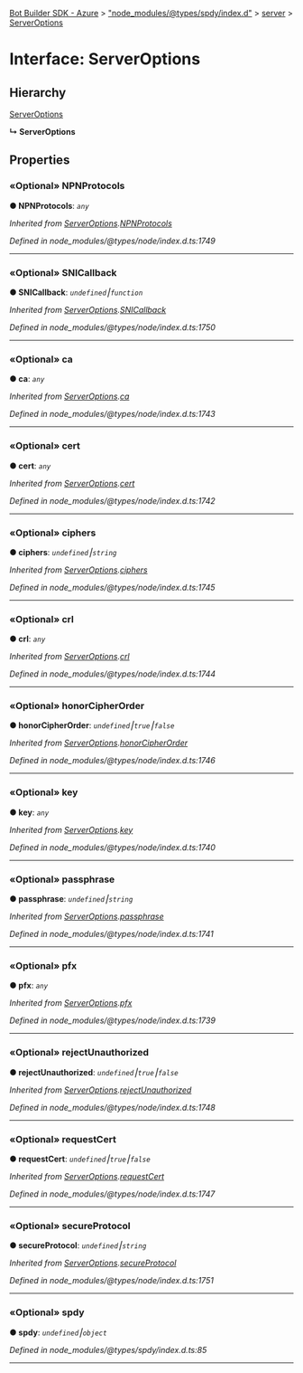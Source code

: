 [Bot Builder SDK - Azure](../README.md) > ["node_modules/@types/spdy/index.d"](../modules/_node_modules__types_spdy_index_d_.md) > [server](../modules/_node_modules__types_spdy_index_d_.server.md) > [ServerOptions](../interfaces/_node_modules__types_spdy_index_d_.server.serveroptions.md)



# Interface: ServerOptions

## Hierarchy


 [ServerOptions](_node_modules__types_node_index_d_._https_.serveroptions.md)

**↳ ServerOptions**








## Properties
<a id="npnprotocols"></a>

### «Optional» NPNProtocols

**●  NPNProtocols**:  *`any`* 

*Inherited from [ServerOptions](_node_modules__types_node_index_d_._https_.serveroptions.md).[NPNProtocols](_node_modules__types_node_index_d_._https_.serveroptions.md#npnprotocols)*

*Defined in node_modules/@types/node/index.d.ts:1749*





___

<a id="snicallback"></a>

### «Optional» SNICallback

**●  SNICallback**:  *`undefined`⎮`function`* 

*Inherited from [ServerOptions](_node_modules__types_node_index_d_._https_.serveroptions.md).[SNICallback](_node_modules__types_node_index_d_._https_.serveroptions.md#snicallback)*

*Defined in node_modules/@types/node/index.d.ts:1750*





___

<a id="ca"></a>

### «Optional» ca

**●  ca**:  *`any`* 

*Inherited from [ServerOptions](_node_modules__types_node_index_d_._https_.serveroptions.md).[ca](_node_modules__types_node_index_d_._https_.serveroptions.md#ca)*

*Defined in node_modules/@types/node/index.d.ts:1743*





___

<a id="cert"></a>

### «Optional» cert

**●  cert**:  *`any`* 

*Inherited from [ServerOptions](_node_modules__types_node_index_d_._https_.serveroptions.md).[cert](_node_modules__types_node_index_d_._https_.serveroptions.md#cert)*

*Defined in node_modules/@types/node/index.d.ts:1742*





___

<a id="ciphers"></a>

### «Optional» ciphers

**●  ciphers**:  *`undefined`⎮`string`* 

*Inherited from [ServerOptions](_node_modules__types_node_index_d_._https_.serveroptions.md).[ciphers](_node_modules__types_node_index_d_._https_.serveroptions.md#ciphers)*

*Defined in node_modules/@types/node/index.d.ts:1745*





___

<a id="crl"></a>

### «Optional» crl

**●  crl**:  *`any`* 

*Inherited from [ServerOptions](_node_modules__types_node_index_d_._https_.serveroptions.md).[crl](_node_modules__types_node_index_d_._https_.serveroptions.md#crl)*

*Defined in node_modules/@types/node/index.d.ts:1744*





___

<a id="honorcipherorder"></a>

### «Optional» honorCipherOrder

**●  honorCipherOrder**:  *`undefined`⎮`true`⎮`false`* 

*Inherited from [ServerOptions](_node_modules__types_node_index_d_._https_.serveroptions.md).[honorCipherOrder](_node_modules__types_node_index_d_._https_.serveroptions.md#honorcipherorder)*

*Defined in node_modules/@types/node/index.d.ts:1746*





___

<a id="key"></a>

### «Optional» key

**●  key**:  *`any`* 

*Inherited from [ServerOptions](_node_modules__types_node_index_d_._https_.serveroptions.md).[key](_node_modules__types_node_index_d_._https_.serveroptions.md#key)*

*Defined in node_modules/@types/node/index.d.ts:1740*





___

<a id="passphrase"></a>

### «Optional» passphrase

**●  passphrase**:  *`undefined`⎮`string`* 

*Inherited from [ServerOptions](_node_modules__types_node_index_d_._https_.serveroptions.md).[passphrase](_node_modules__types_node_index_d_._https_.serveroptions.md#passphrase)*

*Defined in node_modules/@types/node/index.d.ts:1741*





___

<a id="pfx"></a>

### «Optional» pfx

**●  pfx**:  *`any`* 

*Inherited from [ServerOptions](_node_modules__types_node_index_d_._https_.serveroptions.md).[pfx](_node_modules__types_node_index_d_._https_.serveroptions.md#pfx)*

*Defined in node_modules/@types/node/index.d.ts:1739*





___

<a id="rejectunauthorized"></a>

### «Optional» rejectUnauthorized

**●  rejectUnauthorized**:  *`undefined`⎮`true`⎮`false`* 

*Inherited from [ServerOptions](_node_modules__types_node_index_d_._https_.serveroptions.md).[rejectUnauthorized](_node_modules__types_node_index_d_._https_.serveroptions.md#rejectunauthorized)*

*Defined in node_modules/@types/node/index.d.ts:1748*





___

<a id="requestcert"></a>

### «Optional» requestCert

**●  requestCert**:  *`undefined`⎮`true`⎮`false`* 

*Inherited from [ServerOptions](_node_modules__types_node_index_d_._https_.serveroptions.md).[requestCert](_node_modules__types_node_index_d_._https_.serveroptions.md#requestcert)*

*Defined in node_modules/@types/node/index.d.ts:1747*





___

<a id="secureprotocol"></a>

### «Optional» secureProtocol

**●  secureProtocol**:  *`undefined`⎮`string`* 

*Inherited from [ServerOptions](_node_modules__types_node_index_d_._https_.serveroptions.md).[secureProtocol](_node_modules__types_node_index_d_._https_.serveroptions.md#secureprotocol)*

*Defined in node_modules/@types/node/index.d.ts:1751*





___

<a id="spdy"></a>

### «Optional» spdy

**●  spdy**:  *`undefined`⎮`object`* 

*Defined in node_modules/@types/spdy/index.d.ts:85*





___


